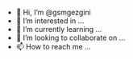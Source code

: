 - 👋 Hi, I’m @gsmgezgini
- 👀 I’m interested in ...
- 🌱 I’m currently learning ...
- 💞️ I’m looking to collaborate on ...
- 📫 How to reach me ...

<!---
gsmgezgini/gsmgezgini is a ✨ special ✨ repository because its `README.md` (this file) appears on your GitHub profile.
You can click the Preview link to take a look at your changes.
--->
